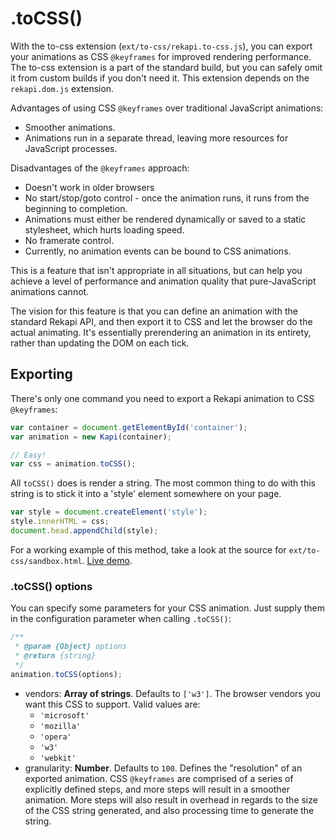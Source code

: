 # .toCSS()

With the to-css extension (`ext/to-css/rekapi.to-css.js`), you can export your animations as CSS `@keyframes` for improved rendering performance.  The to-css extension is a part of the standard build, but you can safely omit it from custom builds if you don't need it.  This extension depends on the `rekapi.dom.js` extension.

Advantages of using CSS `@keyframes` over traditional JavaScript animations:

  * Smoother animations.
  * Animations run in a separate thread, leaving more resources for JavaScript processes.

Disadvantages of the `@keyframes` approach:

  * Doesn't work in older browsers
  * No start/stop/goto control - once the animation runs, it runs from the beginning to completion.
  * Animations must either be rendered dynamically or saved to a static stylesheet, which hurts loading speed.
  * No framerate control.
  * Currently, no animation events can be bound to CSS animations.

This is a feature that isn't appropriate in all situations, but can help you achieve a level of performance and animation quality that pure-JavaScript animations cannot.

The vision for this feature is that you can define an animation with the standard Rekapi API, and then export it to CSS and let the browser do the actual animating.  It's essentially prerendering an animation in its entirety, rather than updating the DOM on each tick.

## Exporting

There's only one command you need to export a Rekapi animation to CSS `@keyframes`:

````javascript
var container = document.getElementById('container');
var animation = new Kapi(container);

// Easy!
var css = animation.toCSS();
````

All `toCSS()` does is render a string.  The most common thing to do with this string is to stick it into a 'style' element somewhere on your page.

````javascript
var style = document.createElement('style');
style.innerHTML = css;
document.head.appendChild(style);
````

For a working example of this method, take a look at the source for `ext/to-css/sandbox.html`. [Live demo](http://rekapi.com/ext/to-css/sandbox.html).

### .toCSS() options

You can specify some parameters for your CSS animation.  Just supply them in the configuration parameter when calling `.toCSS()`:

````javascript
/**
 * @param {Object} options
 * @return {string}
 */
animation.toCSS(options);
````

  * vendors: __Array of strings__.  Defaults to `['w3']`.  The browser vendors you want this CSS to support. Valid values are:
    * `'microsoft'`
    * `'mozilla'`
    * `'opera'`
    * `'w3'`
    * `'webkit'`
  * granularity: __Number__.  Defaults to `100`.  Defines the "resolution" of an exported animation.  CSS `@keyframes` are comprised of a series of explicitly defined steps, and more steps will result in a smoother animation.  More steps will also result in overhead in regards to the size of the CSS string generated, and also processing time to generate the string.
